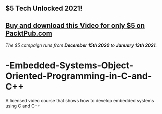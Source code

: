 ## $5 Tech Unlocked 2021!
[Buy and download this Video for only $5 on PacktPub.com](https://www.packtpub.com/product/embedded-systems-object-oriented-programming-in-c-and-c-video/9781800563148)
-----
*The $5 campaign         runs from __December 15th 2020__ to __January 13th 2021.__*

# -Embedded-Systems-Object-Oriented-Programming-in-C-and-C++
A licensed video course that shows how to develop embedded systems using C and C++
